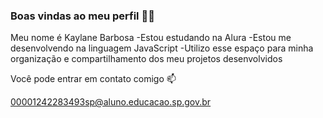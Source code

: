 ### Boas vindas ao meu perfil 💙💙


Meu nome é Kaylane Barbosa
-Estou estudando na Alura
-Estou me desenvolvendo na linguagem JavaScript
-Utilizo esse espaço para minha organização e compartilhamento dos meu projetos desenvolvidos


Você pode entrar em contato comigo 📫


00001242283493sp@aluno.educacao.sp.gov.br
